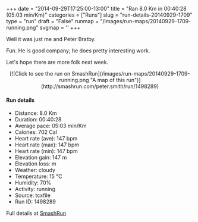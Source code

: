 +++
date = "2014-09-29T17:25:00-13:00"
title = "Ran 8.0 Km in 00:40:28 (05:03 min/Km)"
categories = ["Runs"]
slug = "run-details-20140929-1709"
type = "run"
draft = "False"
runmap = "/images/run-maps/20140929-1709-running.png"
svgmap = '<polyline points="1 55, 2 52, 4 53, 6 61, 12 56, 20 47, 29 43, 37 46, 42 42, 43 40, 49 39, 65 41, 69 43, 77 50, 85 55, 92 56, 100 56, 98 56, 93 56, 85 55, 84 55, 79 52, 69 43, 64 41, 58 40, 51 40, 50 40, 43 40, 42 42, 37 46, 30 44, 26 45, 20 49, 17 50, 15 52, 5 58, 3 53, 0 55">'
+++

Well it was just me and Peter Bratby. 

Fun. He is good company; he does pretty interesting work. 

Let's hope there are more folk next week. 



<!--more-->

<center>
[![Click to see the run on SmashRun](/images/run-maps/20140929-1709-running.png "A map of this run")](http://smashrun.com/peter.smith/run/1498289)
</center>

#### Run details

* Distance: 8.0 Km
* Duration: 00:40:28
* Average pace: 05:03 min/Km
* Calories: 702 Cal
* Heart rate (ave): 147 bpm
* Heart rate (max): 147 bpm
* Heart rate (min): 147 bpm
* Elevation gain: 147 m
* Elevation loss:  m
* Weather: cloudy
* Temperature: 15 &deg;C
* Humidity: 70%
* Activity: running
* Source: tcxfile
* Run ID: 1498289

Full details at [SmashRun](http://smashrun.com/peter.smith/run/1498289)